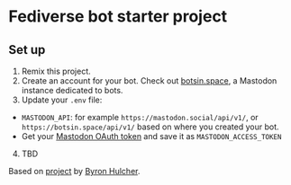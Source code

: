 # Fediverse bot starter project


## Set up

1. Remix this project.
2. Create an account for your bot. Check out [botsin.space](http://botsin.space), a Mastodon instance dedicated to bots.
3. Update your `.env` file:
- `MASTODON_API`: for example `https://mastodon.social/api/v1/`, or `https://botsin.space/api/v1/` based on where you created your bot.
- Get your [Mastodon OAuth token](https://tinysubversions.com/notes/mastodon-bot/index.html) and save it as `MASTODON_ACCESS_TOKEN` 
4. TBD

Based on [project](url) by [Byron Hulcher](http://twitter.com/hypirlink).

